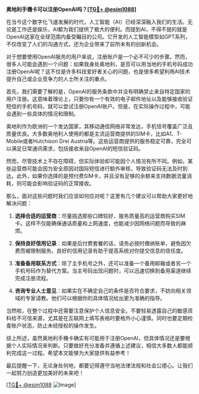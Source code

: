 **奥地利手機卡可以注册OpenAI吗？[[TG💪+ @esim1088](https://t.me/s/esim1088)]**

在当今这个数字化飞速发展的时代，人工智能（AI）已经深深融入我们的生活。无论是工作还是娱乐，AI都为我们提供了极大的便利。而提到AI，不得不提的就是OpenAI这家在全球范围内备受瞩目的公司。它开发的人工智能模型如GPT系列，不仅改变了人们的沟通方式，还为企业带来了前所未有的创新机会。

对于想要使用OpenAI服务的用户来说，注册账户是一个必不可少的步骤。然而，很多人可能会遇到一个问题：如果我身处奥地利，是否可以用当地的手机号码成功注册OpenAI呢？这不仅是许多科技爱好者关心的问题，也是很多希望利用AI技术提升自己或企业竞争力的人士所关注的重点。

首先，我们需要了解的是，OpenAI的服务条款中并没有明确禁止来自特定国家的用户注册。这意味着理论上，只要你有一个有效的电子邮件地址以及能够接收验证短信的手机号码，就可以尝试注册OpenAI账户。但是，在实际操作过程中，可能会遇到一些具体的情况和限制。

奥地利作为欧洲的一个发达国家，其移动通信网络非常发达，手机信号覆盖广泛且质量优良。大多数奥地利人使用的都是主流运营商提供的SIM卡，比如A1、T-Mobile或者Hutchison Drei Austria等。这些运营商提供的服务稳定可靠，完全可以满足日常通讯需求，包括接收来自OpenAI的短信验证码。

然而，尽管技术上不存在障碍，但实际体验却可能因个人情况有所不同。例如，某些运营商可能会因为安全原因对国际短信进行额外审核，导致验证码无法及时到达。此外，如果你选择的是预付费SIM卡，并且没有足够的余额来支持数据流量消耗，则可能会影响验证码的正常接收。

那么，面对这些问题时我们应该如何应对呢？这里有几个建议可以帮助大家更好地解决问题：

1. **选择合适的运营商**：尽量挑选那些口碑较好、服务质量高的运营商购买SIM卡。这样不仅能确保通话质量和上网速度，也能减少因网络问题而导致的麻烦。
   
2. **保持良好信用记录**：如果是后付费套餐的话，请务必按时缴纳账单，避免因欠费而被限制服务。良好的信用记录有助于提高系统对你提交信息的信任度。

3. **准备备用联系方式**：除了主手机号之外，还可以准备一个备用邮箱或者另一个手机号码作为替代方案。当主号码出现问题时，可以迅速切换到备用渠道继续完成注册流程。

4. **咨询专业人士意见**：如果实在不确定自己的条件是否符合要求，不妨向相关领域的专家请教。他们可以根据你的具体情况给出更为准确的指导。

当然啦，在整个过程中还需要注意保护个人信息安全。不要轻易透露自己的敏感资料给不可信来源，尤其是在互联网上填写表格时要格外小心谨慎。同时也要定期检查账户状态，防止未经授权的操作发生。

综上所述，虽然奥地利手機卡确实有可能用于注册OpenAI，但具体情况还是要根据个人实际情况来判断。只要做好充分准备并遵循上述建议，相信大多数人都能顺利完成这一过程。希望本文能够为大家提供有益参考！

最后提醒一下，无论身处何地，都要记得遵守当地法律法规和社会公德心。让我们一起努力创造更加美好的未来吧！

[[TG💪+ @esim1088](https://t.me/s/esim1088) ![Image](https://i.postimg.cc/4NQfJmqS/Snipaste-2025-05-13-00-14-12.png)]